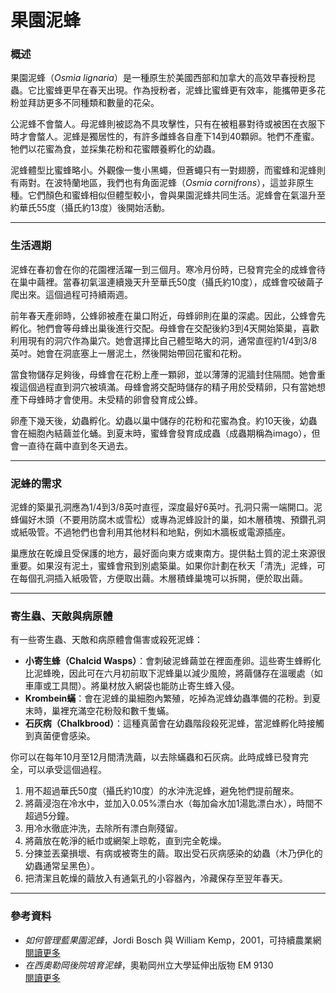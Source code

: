 # 果園泥蜂

### 概述

果園泥蜂（*Osmia lignaria*）是一種原生於美國西部和加拿大的高效早春授粉昆蟲。它比蜜蜂更早在春天出現。作為授粉者，泥蜂比蜜蜂更有效率，能攜帶更多花粉並拜訪更多不同種類和數量的花朵。

公泥蜂不會螫人。母泥蜂則被認為不具攻擊性，只有在被粗暴對待或被困在衣服下時才會螫人。泥蜂是獨居性的，有許多雌蜂各自產下14到40顆卵。牠們不產蜜。牠們以花蜜為食，並採集花粉和花蜜餵養孵化的幼蟲。

泥蜂體型比蜜蜂略小。外觀像一隻小黑蠅，但蒼蠅只有一對翅膀，而蜜蜂和泥蜂則有兩對。在波特蘭地區，我們也有角面泥蜂（*Osmia cornifrons*），這並非原生種。它們顏色和蜜蜂相似但體型較小，會與果園泥蜂共同生活。泥蜂會在氣溫升至約華氏55度（攝氏約13度）後開始活動。

---

### 生活週期

泥蜂在春初會在你的花園裡活躍一到三個月。寒冷月份時，已發育完全的成蜂會待在巢中繭裡。當春初氣溫連續幾天升至華氏50度（攝氏約10度），成蜂會咬破繭子爬出來。這個過程可持續兩週。

前年春天產卵時，公蜂卵被產在巢口附近，母蜂卵則在巢的深處。因此，公蜂會先孵化。牠們會等母蜂出巢後進行交配。母蜂會在交配後約3到4天開始築巢，喜歡利用現有的洞穴作為巢穴。她會選擇比自己體型略大的洞，通常直徑約1/4到3/8英吋。她會在洞底塞上一層泥土，然後開始帶回花蜜和花粉。

當食物儲存足夠後，母蜂會在花粉上產一顆卵，並以薄薄的泥牆封住隔間。她會重複這個過程直到洞穴被填滿。母蜂會將交配時儲存的精子用於受精卵，只有當她想產下母蜂時才會使用。未受精的卵會發育成公蜂。

卵產下幾天後，幼蟲孵化。幼蟲以巢中儲存的花粉和花蜜為食。約10天後，幼蟲會在細胞內結繭並化蛹。到夏末時，蜜蜂會發育成成蟲（成蟲期稱為imago），但會一直待在繭中直到冬天過去。

---

### 泥蜂的需求

泥蜂的築巢孔洞應為1/4到3/8英吋直徑，深度最好6英吋。孔洞只需一端開口。泥蜂偏好木頭（不要用防腐木或雪松）或專為泥蜂設計的巢，如木層積塊、預鑽孔洞或紙吸管。不過牠們也會利用其他材料和地點，例如木牆板或電源插座。

巢應放在乾燥且受保護的地方，最好面向東方或東南方。提供黏土質的泥土來源很重要。如果沒有泥土，蜜蜂會飛到別處築巢。如果你計劃在秋天「清洗」泥蜂，可在每個孔洞插入紙吸管，方便取出繭。木層積蜂巢塊可以拆開，便於取出繭。

---

### 寄生蟲、天敵與病原體

有一些寄生蟲、天敵和病原體會傷害或殺死泥蜂：

- **小寄生蜂（Chalcid Wasps）**：會刺破泥蜂繭並在裡面產卵。這些寄生蜂孵化比泥蜂晚，因此可在六月初前取下泥蜂巢以減少風險，將繭儲存在溫暖處（如車庫或工具間）。將巢材放入網袋也能防止寄生蜂入侵。
- **Krombein蟎**：會在泥蜂的巢細胞內繁殖，吃掉為泥蜂幼蟲準備的花粉。到夏末時，巢裡充滿空花粉殼和數千隻蟎。
- **石灰病（Chalkbrood）**：這種真菌會在幼蟲階段殺死泥蜂，當泥蜂孵化時接觸到真菌便會感染。

你可以在每年10月至12月間清洗繭，以去除蟎蟲和石灰病。此時成蜂已發育完全，可以承受這個過程。


1. 用不超過華氏50度（攝氏約10度）的水沖洗泥蜂，避免牠們提前醒來。
2. 將繭浸泡在冷水中，並加入0.05%漂白水（每加侖水加1湯匙漂白水），時間不超過5分鐘。
3. 用冷水徹底沖洗，去除所有漂白劑殘留。
4. 將繭放在乾淨的紙巾或網架上晾乾，直到完全乾燥。
5. 分揀並丟棄損壞、有病或被寄生的繭。取出受石灰病感染的幼蟲（木乃伊化的幼蟲通常呈黑色）。
6. 把清潔且乾燥的繭放入有通氣孔的小容器內，冷藏保存至翌年春天。

---

### 參考資料

- *如何管理藍果園泥蜂*，Jordi Bosch 與 William Kemp，2001，可持續農業網  
  [閱讀更多](https://www.sare.org/wpcontent/uploads/How_to_Manage_the_Blue_Orchard_Bee.pdf)
- *在西奧勒岡後院培育泥蜂*，奧勒岡州立大學延伸出版物 EM 9130  
  [閱讀更多](https://catalog.extension.oregonstate.edu/em9130)
